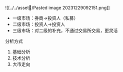 ![[../../asset🧰/Pasted image 20231229092151.png]]
+ 一级市场：券商->投资人（私募）
+ 二级市场：投资人->投资人
+ 三级市场：对二级的补充，不通过交易所交易，更灵活

分析方式
1. 基础分析
2. 技术分析
3. 大市走向
